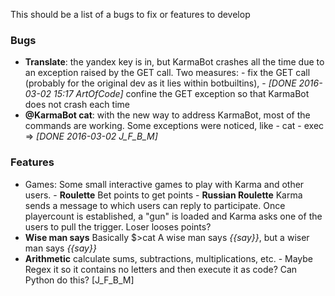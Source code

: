 This should be a list of a bugs to fix or features to develop

### Bugs

- **Translate**: the yandex key is in, but KarmaBot crashes all the time due to an exception raised by the GET call. 
        Two measures:
            - fix the GET call (probably for the original dev as it lies within botbuiltins),
            - _[DONE 2016-03-02 15:17 ArtOfCode]_ confine the GET exception so that KarmaBot does not crash each time
- **@KarmaBot cat**: with the new way to address KarmaBot, most of the commands are working. Some exceptions were noticed, like
            - cat
            - exec
        => _[DONE 2016-03-02 J_F_B_M]_
        

### Features

- Games: Some small interactive games to play with Karma and other users.
        - **Roulette** Bet points to get points
        - **Russian Roulette** Karma sends a message to which users can reply to participate. Once playercount is established, a "gun" is loaded and Karma asks one of the users to pull the trigger. Loser looses points?
- **Wise man says** Basically $>cat A wise man says *{{say}}*, but a wiser man says *{{say}}*
- **Arithmetic** calculate sums, subtractions, multiplications, etc.
        - Maybe Regex it so it contains no letters and then execute it as code? Can Python do this? [J_F_B_M]